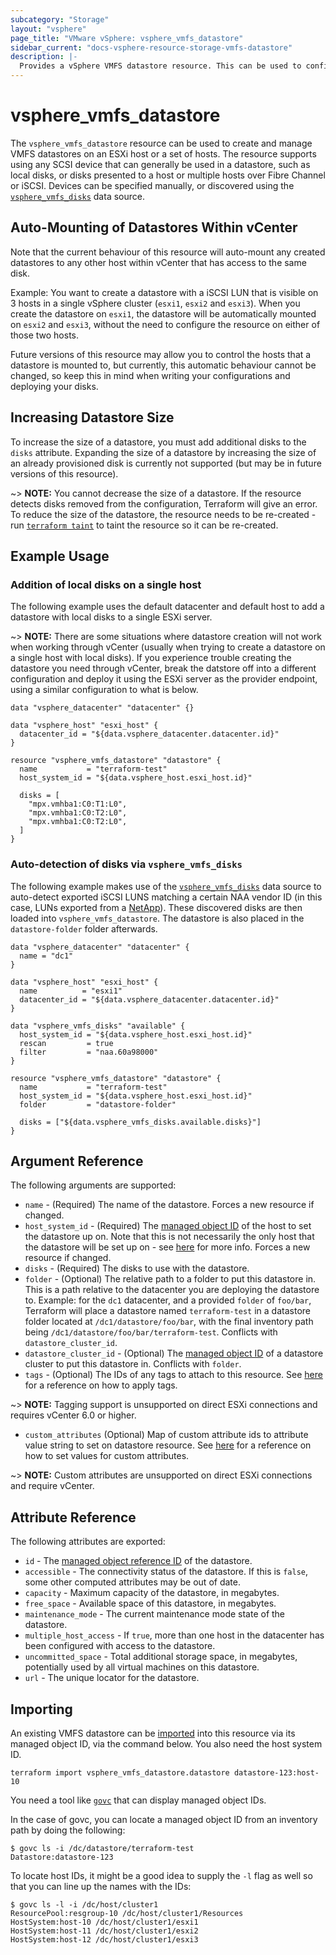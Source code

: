 ```yaml
---
subcategory: "Storage"
layout: "vsphere"
page_title: "VMware vSphere: vsphere_vmfs_datastore"
sidebar_current: "docs-vsphere-resource-storage-vmfs-datastore"
description: |-
  Provides a vSphere VMFS datastore resource. This can be used to configure a VMFS datastore on a host or set of hosts.
---
```


# vsphere\_vmfs\_datastore

The `vsphere_vmfs_datastore` resource can be used to create and manage VMFS
datastores on an ESXi host or a set of hosts. The resource supports using any
SCSI device that can generally be used in a datastore, such as local disks, or
disks presented to a host or multiple hosts over Fibre Channel or iSCSI.
Devices can be specified manually, or discovered using the
[`vsphere_vmfs_disks`][data-source-vmfs-disks] data source.

[data-source-vmfs-disks]: /docs/providers/vsphere/d/vmfs_disks.html 

## Auto-Mounting of Datastores Within vCenter

Note that the current behaviour of this resource will auto-mount any created
datastores to any other host within vCenter that has access to the same disk.

Example: You want to create a datastore with a iSCSI LUN that is visible on 3
hosts in a single vSphere cluster (`esxi1`, `esxi2` and `esxi3`). When you
create the datastore on `esxi1`, the datastore will be automatically mounted on
`esxi2` and `esxi3`, without the need to configure the resource on either of
those two hosts.

Future versions of this resource may allow you to control the hosts that a
datastore is mounted to, but currently, this automatic behaviour cannot be
changed, so keep this in mind when writing your configurations and deploying
your disks.

## Increasing Datastore Size

To increase the size of a datastore, you must add additional disks to the
`disks` attribute. Expanding the size of a datastore by increasing the size of
an already provisioned disk is currently not supported (but may be in future
versions of this resource).

~> **NOTE:** You cannot decrease the size of a datastore. If the resource
detects disks removed from the configuration, Terraform will give an error. To
reduce the size of the datastore, the resource needs to be re-created - run
[`terraform taint`][cmd-taint] to taint the resource so it can be re-created.

[cmd-taint]: /docs/commands/taint.html

## Example Usage

### Addition of local disks on a single host

The following example uses the default datacenter and default host to add a
datastore with local disks to a single ESXi server.

~> **NOTE:** There are some situations where datastore creation will not work
when working through vCenter (usually when trying to create a datastore on a
single host with local disks). If you experience trouble creating the datastore
you need through vCenter, break the datstore off into a different configuration
and deploy it using the ESXi server as the provider endpoint, using a similar
configuration to what is below.

```hcl
data "vsphere_datacenter" "datacenter" {}

data "vsphere_host" "esxi_host" {
  datacenter_id = "${data.vsphere_datacenter.datacenter.id}"
}

resource "vsphere_vmfs_datastore" "datastore" {
  name           = "terraform-test"
  host_system_id = "${data.vsphere_host.esxi_host.id}"

  disks = [
    "mpx.vmhba1:C0:T1:L0",
    "mpx.vmhba1:C0:T2:L0",
    "mpx.vmhba1:C0:T2:L0",
  ]
}
```

### Auto-detection of disks via `vsphere_vmfs_disks`

The following example makes use of the
[`vsphere_vmfs_disks`][data-source-vmfs-disks] data source to auto-detect
exported iSCSI LUNS matching a certain NAA vendor ID (in this case, LUNs
exported from a [NetApp][ext-netapp]). These discovered disks are then loaded
into `vsphere_vmfs_datastore`. The datastore is also placed in the
`datastore-folder` folder afterwards.

[ext-netapp]: https://kb.netapp.com/support/s/article/ka31A0000000rLRQAY/how-to-match-a-lun-s-naa-number-to-its-serial-number?language=en_US

```hcl
data "vsphere_datacenter" "datacenter" {
  name = "dc1"
}

data "vsphere_host" "esxi_host" {
  name          = "esxi1"
  datacenter_id = "${data.vsphere_datacenter.datacenter.id}"
}

data "vsphere_vmfs_disks" "available" {
  host_system_id = "${data.vsphere_host.esxi_host.id}"
  rescan         = true
  filter         = "naa.60a98000"
}

resource "vsphere_vmfs_datastore" "datastore" {
  name           = "terraform-test"
  host_system_id = "${data.vsphere_host.esxi_host.id}"
  folder         = "datastore-folder"

  disks = ["${data.vsphere_vmfs_disks.available.disks}"]
}
```

## Argument Reference

The following arguments are supported:

* `name` - (Required) The name of the datastore. Forces a new resource if
  changed.
* `host_system_id` - (Required) The [managed object ID][docs-about-morefs] of
  the host to set the datastore up on. Note that this is not necessarily the
  only host that the datastore will be set up on - see
  [here](#auto-mounting-of-datastores-within-vcenter) for more info. Forces a
  new resource if changed.
* `disks` - (Required) The disks to use with the datastore.
* `folder` - (Optional) The relative path to a folder to put this datastore in.
  This is a path relative to the datacenter you are deploying the datastore to.
  Example: for the `dc1` datacenter, and a provided `folder` of `foo/bar`,
  Terraform will place a datastore named `terraform-test` in a datastore folder
  located at `/dc1/datastore/foo/bar`, with the final inventory path being
  `/dc1/datastore/foo/bar/terraform-test`. Conflicts with
  `datastore_cluster_id`.
* `datastore_cluster_id` - (Optional) The [managed object
  ID][docs-about-morefs] of a datastore cluster to put this datastore in.
  Conflicts with `folder`.
* `tags` - (Optional) The IDs of any tags to attach to this resource. See
  [here][docs-applying-tags] for a reference on how to apply tags.

[docs-applying-tags]: /docs/providers/vsphere/r/tag.html#using-tags-in-a-supported-resource
[docs-about-morefs]: /docs/providers/vsphere/index.html#use-of-managed-object-references-by-the-vsphere-provider

~> **NOTE:** Tagging support is unsupported on direct ESXi connections and
requires vCenter 6.0 or higher.

* `custom_attributes` (Optional) Map of custom attribute ids to attribute 
   value string to set on datastore resource. See 
   [here][docs-setting-custom-attributes] for a reference on how to set values 
   for custom attributes.

[docs-setting-custom-attributes]: /docs/providers/vsphere/r/custom_attribute.html#using-custom-attributes-in-a-supported-resource

~> **NOTE:** Custom attributes are unsupported on direct ESXi connections 
and require vCenter.

## Attribute Reference

The following attributes are exported:

* `id` - The [managed object reference ID][docs-about-morefs] of the datastore.
* `accessible` - The connectivity status of the datastore. If this is `false`,
  some other computed attributes may be out of date.
* `capacity` - Maximum capacity of the datastore, in megabytes.
* `free_space` - Available space of this datastore, in megabytes.
* `maintenance_mode` - The current maintenance mode state of the datastore.
* `multiple_host_access` - If `true`, more than one host in the datacenter has
  been configured with access to the datastore.
* `uncommitted_space` - Total additional storage space, in megabytes,
  potentially used by all virtual machines on this datastore.
* `url` - The unique locator for the datastore.

## Importing

An existing VMFS datastore can be [imported][docs-import] into this resource
via its managed object ID, via the command below. You also need the host system
ID.

[docs-import]: https://www.terraform.io/docs/import/index.html

```
terraform import vsphere_vmfs_datastore.datastore datastore-123:host-10
```

You need a tool like [`govc`][ext-govc] that can display managed object IDs.

[ext-govc]: https://github.com/vmware/govmomi/tree/master/govc

In the case of govc, you can locate a managed object ID from an inventory path
by doing the following:

```
$ govc ls -i /dc/datastore/terraform-test
Datastore:datastore-123
```

To locate host IDs, it might be a good idea to supply the `-l` flag as well so
that you can line up the names with the IDs:

```
$ govc ls -l -i /dc/host/cluster1
ResourcePool:resgroup-10 /dc/host/cluster1/Resources
HostSystem:host-10 /dc/host/cluster1/esxi1
HostSystem:host-11 /dc/host/cluster1/esxi2
HostSystem:host-12 /dc/host/cluster1/esxi3
```
